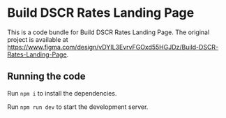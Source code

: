 
  # Build DSCR Rates Landing Page

  This is a code bundle for Build DSCR Rates Landing Page. The original project is available at https://www.figma.com/design/vDYIL3EvrvFGOxd55HGJDz/Build-DSCR-Rates-Landing-Page.

  ## Running the code

  Run `npm i` to install the dependencies.

  Run `npm run dev` to start the development server.
  